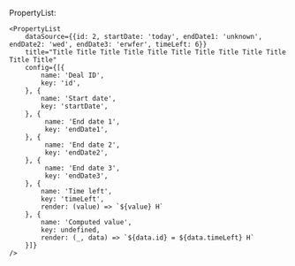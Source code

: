 PropertyList:

    <PropertyList
        dataSource={{id: 2, startDate: 'today', endDate1: 'unknown', endDate2: 'wed', endDate3: 'erwfer', timeLeft: 6}}
        title="Title Title Title Title Title Title Title Title Title Title Title Title"
        config={[{
            name: 'Deal ID',
            key: 'id',
        }, {
            name: 'Start date',
            key: 'startDate',
        }, {
             name: 'End date 1',
             key: 'endDate1',
        }, {
             name: 'End date 2',
             key: 'endDate2',
        }, {
             name: 'End date 3',
             key: 'endDate3',
        }, {
            name: 'Time left',
            key: 'timeLeft',
            render: (value) => `${value} H`
        }, {
            name: 'Computed value',
            key: undefined,
            render: (_, data) => `${data.id} = ${data.timeLeft} H`
        }]}
    />
